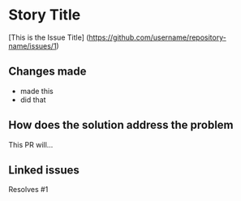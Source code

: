 # Story Title

[This is the Issue Title] (https://github.com/username/repository-name/issues/1)

## Changes made

- made this
- did that

## How does the solution address the problem

This PR will...

## Linked issues

Resolves #1